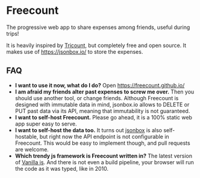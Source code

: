 # Freecount

The progressive web app to share expenses among friends, useful during trips!

It is heavily inspired by [Tricount](https://www.tricount.com/), but completely free and open source. It makes use of https://jsonbox.io/ to store the expenses.

## FAQ

- **I want to use it now, what do I do?** Open https://freecount.github.io/
- **I am afraid my friends alter past expenses to screw me over.** Then you should use another tool, or change friends. Although Freecount is designed with immutable data in mind, jsonbox.io allows to DELETE or PUT past data via its API, meaning that immutability is not guaranteed.
- **I want to self-host Freecount.** Please go ahead, it is a 100% static web app super easy to serve.
- **I want to self-host the data too.** It turns out [jsonbox](https://github.com/vasanthv/jsonbox) is also self-hostable, but right now the API endpoint is not configurable in Freecount. This would be easy to implement though, and pull requests are welcome.
- **Which trendy js framework is Freecount written in?** The latest version of [Vanilla js](http://vanilla-js.com/). And there is not even a build pipeline, your browser will run the code as it was typed, like in 2010.
